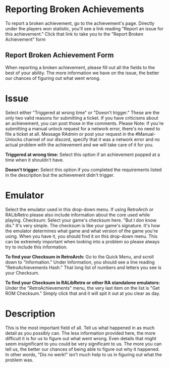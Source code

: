 # Reporting Broken Achievements

To report a broken achievement, go to the achievement's page. Directly under the players won statistic, you'll see a link reading "Report an issue for this achievement." Click that link to take you to the "Report Broken Achievement" form

## Report Broken Achievement Form

When reporting a broken achievement, please fill out all the fields to the best of your ability. The more information we have on the issue, the better our chances of figuring out what went wrong.

# Issue

Select either "Triggered at wrong time" or "Doesn't trigger." These are the only two valid reasons for submitting a ticket. If you have criticisms about an achievement, you can post those in the comments.
Please Note: If you're submitting a manual unlock request for a network error, there's no need to file a ticket at all. Message RAdmin or post your request in the #Manual-Unlocks channel of our discord, specify that it was a network error and no actual problem with the achievement and we will take care of it for you.

**Triggered at wrong time:**
Select this option if an achievement popped at a time when it shouldn't have.

**Doesn't trigger:**
Select this option if you completed the requirements listed in the description but the achievement didn't trigger.

# Emulator

Select the emulator used in this drop-down menu. If using RetroArch or RALibRetro please also include information about the core used while playing.
Checksum:
Select your game's checksum here.
"But I don know dis."
It's very simple. The checksum is like your game's signature. It's how the emulator determines what game and what version of the game you're using. When you have it, you should find it on this drop-down menu. This can be extremely important when looking into a problem so please always try to include this information.

**To find your Checksum in RetroArch:**
Go to the Quick Menu, and scroll down to "Information." Under Information, you should see a line reading "RetroAchievements Hash." That long list of numbers and letters you see is your Checksum.

**To find your Checksum in RALibRetro or other RA standalone emulators:**
Under the "RetroAchievements" menu, the very last item on the list is "Get ROM Checksum." Simply click that and it will spit it out at you clear as day.

# Description

This is the most important field of all. Tell us what happened in as much detail as you possibly can. The less information provided here, the more difficult it is for us to figure out what went wrong. Even details that might seem insignificant to you could be very significant to us. The more you can tell us, the better our chances of being able to figure out why it happened. In other words, "Dis no werk!" isn't much help to us in figuring out what the problem was.
